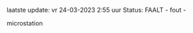 laatste update: 
vr 24-03-2023  2:55   uur 
Status: FAALT - fout - 
<div class="service R">microstation</div>
